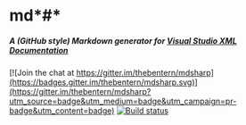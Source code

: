 # md*#*
##### A (GitHub style) Markdown generator for [Visual Studio XML Documentation](https://msdn.microsoft.com/en-us/library/5ast78ax.aspx)

[![Join the chat at https://gitter.im/thebentern/mdsharp](https://badges.gitter.im/thebentern/mdsharp.svg)](https://gitter.im/thebentern/mdsharp?utm_source=badge&utm_medium=badge&utm_campaign=pr-badge&utm_content=badge)
[![Build status](https://ci.appveyor.com/api/projects/status/wyoavlytg48sx9kv?svg=true)](https://ci.appveyor.com/project/thebentern/mdsharp)

